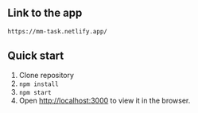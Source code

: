 ## Link to the app

`https://mm-task.netlify.app/`

## Quick start
1. Clone repository
2. `npm install`
3. `npm start`
4. Open [http://localhost:3000](http://localhost:3000) to view it in the browser.